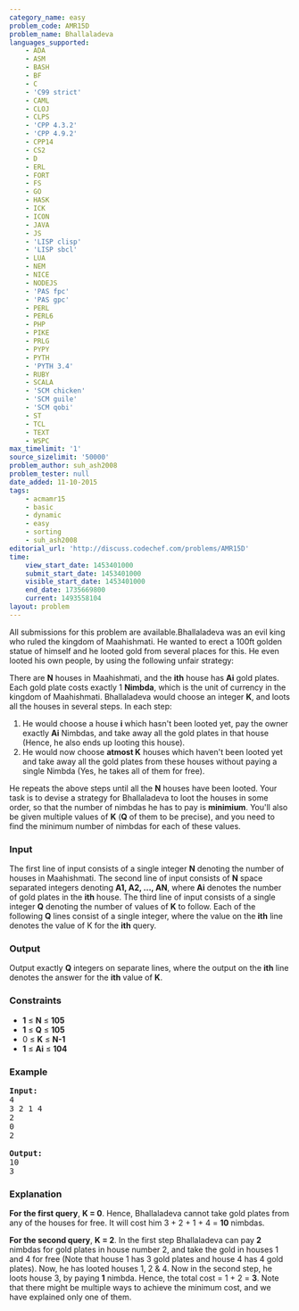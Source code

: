 ```yaml
---
category_name: easy
problem_code: AMR15D
problem_name: Bhallaladeva
languages_supported:
    - ADA
    - ASM
    - BASH
    - BF
    - C
    - 'C99 strict'
    - CAML
    - CLOJ
    - CLPS
    - 'CPP 4.3.2'
    - 'CPP 4.9.2'
    - CPP14
    - CS2
    - D
    - ERL
    - FORT
    - FS
    - GO
    - HASK
    - ICK
    - ICON
    - JAVA
    - JS
    - 'LISP clisp'
    - 'LISP sbcl'
    - LUA
    - NEM
    - NICE
    - NODEJS
    - 'PAS fpc'
    - 'PAS gpc'
    - PERL
    - PERL6
    - PHP
    - PIKE
    - PRLG
    - PYPY
    - PYTH
    - 'PYTH 3.4'
    - RUBY
    - SCALA
    - 'SCM chicken'
    - 'SCM guile'
    - 'SCM qobi'
    - ST
    - TCL
    - TEXT
    - WSPC
max_timelimit: '1'
source_sizelimit: '50000'
problem_author: suh_ash2008
problem_tester: null
date_added: 11-10-2015
tags:
    - acmamr15
    - basic
    - dynamic
    - easy
    - sorting
    - suh_ash2008
editorial_url: 'http://discuss.codechef.com/problems/AMR15D'
time:
    view_start_date: 1453401000
    submit_start_date: 1453401000
    visible_start_date: 1453401000
    end_date: 1735669800
    current: 1493558104
layout: problem
---
```

All submissions for this problem are available.Bhallaladeva was an evil king who ruled the kingdom of Maahishmati. He wanted to erect a 100ft golden statue of himself and he looted gold from several places for this. He even looted his own people, by using the following unfair strategy:

There are **N** houses in Maahishmati, and the **ith** house has **Ai** gold plates. Each gold plate costs exactly 1 **Nimbda**, which is the unit of currency in the kingdom of Maahishmati. Bhallaladeva would choose an integer **K**, and loots all the houses in several steps. In each step:

1. He would choose a house **i** which hasn't been looted yet, pay the owner exactly **Ai** Nimbdas, and take away all the gold plates in that house (Hence, he also ends up looting this house).
2. He would now choose **atmost K** houses which haven't been looted yet and take away all the gold plates from these houses without paying a single Nimbda (Yes, he takes all of them for free).

He repeats the above steps until all the **N** houses have been looted. Your task is to devise a strategy for Bhallaladeva to loot the houses in some order, so that the number of nimbdas he has to pay is **minimium**. You'll also be given multiple values of **K** (**Q** of them to be precise), and you need to find the minimum number of nimbdas for each of these values.

### Input

The first line of input consists of a single integer **N** denoting the number of houses in Maahishmati. The second line of input consists of **N** space separated integers denoting **A1, A2, ..., AN**, where **Ai** denotes the number of gold plates in the **ith** house. The third line of input consists of a single integer **Q** denoting the number of values of **K** to follow. Each of the following **Q** lines consist of a single integer, where the value on the **ith** line denotes the value of K for the **ith** query.

### Output

Output exactly **Q** integers on separate lines, where the output on the **ith** line denotes the answer for the **ith** value of **K**.

### Constraints

- **1** ≤ **N** ≤ **105**
- **1** ≤ **Q** ≤ **105**
- 0 ≤ **K** ≤ **N-1**
- **1** ≤ **Ai** ≤ **104**

### Example

<pre><b>Input:</b>
4
3 2 1 4
2
0
2

<b>Output:</b>
10
3
</pre>
### Explanation

**For the first query**, **K = 0**. Hence, Bhallaladeva cannot take gold plates from any of the houses for free. It will cost him 3 + 2 + 1 + 4 = **10** nimbdas.

**For the second query**, **K = 2**. In the first step Bhallaladeva can pay **2** nimbdas for gold plates in house number 2, and take the gold in houses 1 and 4 for free (Note that house 1 has 3 gold plates and house 4 has 4 gold plates). Now, he has looted houses 1, 2 & 4. Now in the second step, he loots house 3, by paying **1** nimbda. Hence, the total cost = 1 + 2 = **3**. Note that there might be multiple ways to achieve the minimum cost, and we have explained only one of them.
